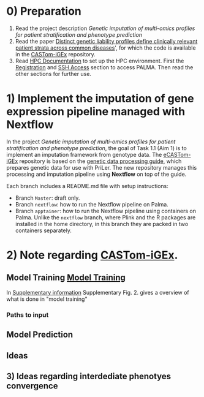# 0) Preparation
1. Read the project description *Genetic imputation of multi-omics profiles for patient stratification and phenotype prediction*
2. Read the paper [Distinct genetic liability profiles define clinically relevant patient strata across common diseases](https://www.nature.com/articles/s41467-024-49338-2)', for which the code is available in the [CASTom-iGEx](https://github.com/zillerlab/CASTom-iGEx/tree/master) repository.
3. Read [HPC Documentation](https://palma.uni-muenster.de/documentation/) to set up the HPC environment. 
First the [Registration](https://palma.uni-muenster.de/documentation/quick-intro/registration/) and [SSH Access](https://palma.uni-muenster.de/documentation/quick-intro/ssh-access/) section to access PALMA. Then read the other sections for further use.

# 1) Implement the imputation of gene expression pipeline managed with Nextflow
In the project *Genetic imputation of multi-omics profiles for patient stratification and phenotype prediction*, the goal of Task 1.1 (Aim 1) is to implement an imputation framework from genotype data. 
The [eCASTom-iGEx](https://github.com/Ruoyu6666/eCASTom-iGEx) repository is based on the [genetic data processing guide](https://github.com/zillerlab/CASTom-iGEx/wiki/Processing-genetic-data-to-work-with-CASTom%E2%80%90iGEx), which prepares genetic data for use with PriLer. The new repository manages this processing and imputation pipeline using **Nextflow** on top of the guide.

Each branch includes a README.md file with setup instructions:
- Branch `Master`: draft only.
- Branch `nextflow`: how to run the Nextflow pipeline on Palma.
- Branch `apptainer`: how to run the Nextflow pipeline using containers on Palma. Unlike the `nextflow` branch, where Plink and the R packages are installed in the home directory, in this branch they are packed in two containers separately. 
#
#
# 2) Note regarding  [CASTom-iGEx](https://github.com/zillerlab/CASTom-iGEx/tree/master).

## Model Training [Model Training](https://github.com/zillerlab/CASTom-iGEx/tree/master)
In [Supplementary information](https://static-content.springer.com/esm/art%3A10.1038%2Fs41467-024-49338-2/MediaObjects/41467_2024_49338_MOESM1_ESM.pdf) Supplementary Fig. 2. gives a overview of what is done in "model training"

### Paths to input 

## Model Prediction

## Ideas

## 3) Ideas regarding interdediate phenotyes convergence
